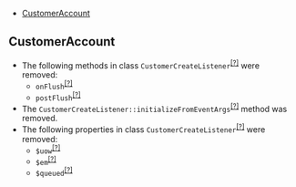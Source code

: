 - [CustomerAccount](#customeraccount)

CustomerAccount
---------------
* The following methods in class `CustomerCreateListener`<sup>[[?]](https://github.com/oroinc/orocommerce-orocrm/tree/1.5.0/src/Oro/Bridge/CustomerAccount/EventListener/CustomerCreateListener.php#L30 "Oro\Bridge\CustomerAccount\EventListener\CustomerCreateListener")</sup> were removed:
   - `onFlush`<sup>[[?]](https://github.com/oroinc/orocommerce-orocrm/tree/1.5.0/src/Oro/Bridge/CustomerAccount/EventListener/CustomerCreateListener.php#L30 "Oro\Bridge\CustomerAccount\EventListener\CustomerCreateListener::onFlush")</sup>
   - `postFlush`<sup>[[?]](https://github.com/oroinc/orocommerce-orocrm/tree/1.5.0/src/Oro/Bridge/CustomerAccount/EventListener/CustomerCreateListener.php#L44 "Oro\Bridge\CustomerAccount\EventListener\CustomerCreateListener::postFlush")</sup>
* The `CustomerCreateListener::initializeFromEventArgs`<sup>[[?]](https://github.com/oroinc/orocommerce-orocrm/tree/1.5.0/src/Oro/Bridge/CustomerAccount/EventListener/CustomerCreateListener.php#L74 "Oro\Bridge\CustomerAccount\EventListener\CustomerCreateListener::initializeFromEventArgs")</sup> method was removed.
* The following properties in class `CustomerCreateListener`<sup>[[?]](https://github.com/oroinc/orocommerce-orocrm/tree/1.5.0/src/Oro/Bridge/CustomerAccount/EventListener/CustomerCreateListener.php#L19 "Oro\Bridge\CustomerAccount\EventListener\CustomerCreateListener")</sup> were removed:
   - `$uow`<sup>[[?]](https://github.com/oroinc/orocommerce-orocrm/tree/1.5.0/src/Oro/Bridge/CustomerAccount/EventListener/CustomerCreateListener.php#L19 "Oro\Bridge\CustomerAccount\EventListener\CustomerCreateListener::$uow")</sup>
   - `$em`<sup>[[?]](https://github.com/oroinc/orocommerce-orocrm/tree/1.5.0/src/Oro/Bridge/CustomerAccount/EventListener/CustomerCreateListener.php#L22 "Oro\Bridge\CustomerAccount\EventListener\CustomerCreateListener::$em")</sup>
   - `$queued`<sup>[[?]](https://github.com/oroinc/orocommerce-orocrm/tree/1.5.0/src/Oro/Bridge/CustomerAccount/EventListener/CustomerCreateListener.php#L25 "Oro\Bridge\CustomerAccount\EventListener\CustomerCreateListener::$queued")</sup>

